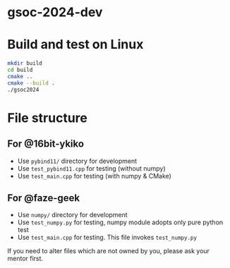 # gsoc-2024-dev

# Build and test on Linux

```sh
mkdir build
cd build
cmake ..
cmake --build .
./gsoc2024
```

# File structure

## For @16bit-ykiko
+ Use `pybind11/` directory for development
+ Use `test_pybind11.cpp` for testing (without numpy)
+ Use `test_main.cpp` for testing (with numpy & CMake)

## For @faze-geek
+ Use `numpy/` directory for development
+ Use `test_numpy.py` for testing, numpy module adopts only pure python test
+ Use `test_main.cpp` for testing. This file invokes `test_numpy.py`

If you need to alter files which are not owned by you, please ask your mentor first.
